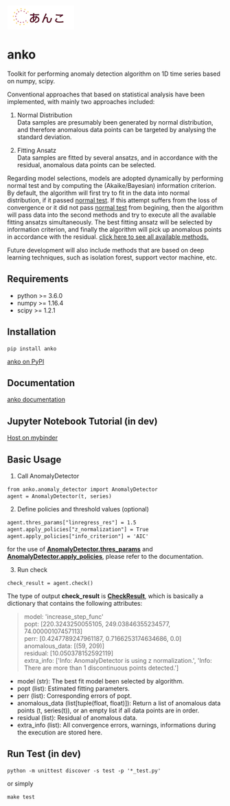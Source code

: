 ![anko](docs/anko_logo.png)
# anko
Toolkit for performing anomaly detection algorithm on 1D time series based on numpy, scipy.

Conventional approaches that based on statistical analysis have been implemented, with mainly two approaches included:
1. Normal Distribution  
Data samples are presumably been generated by normal distribution, and therefore anomalous data points can be targeted by analysing the standard deviation.  

2. Fitting Ansatz  
Data samples are fitted by several ansatzs, and in accordance with the residual, anomalous data points can be selected. 

Regarding model selections, models are adopted dynamically by performing normal test and by computing the (Akaike/Bayesian) information criterion.
By default, the algorithm will first try to fit in the data into normal distribution, if it passed [normal test](https://docs.scipy.org/doc/scipy/reference/generated/scipy.stats.normaltest.html).
If this attempt suffers from the loss of convergence or it did not pass [normal test](https://docs.scipy.org/doc/scipy/reference/generated/scipy.stats.normaltest.html) from begining, 
then the algorithm will pass data into the second methods and try to execute all the available fitting ansatzs simultaneously. 
The best fitting ansatz will be selected by information criterion, and finally the algorithm will pick up anomalous points in accordance with the residual.
[click here to see all available methods.](classanko_1_1anomaly__detector_1_1_anomaly_detector.html#a019359334795d2f05a730ab00085e5e9)   

Future development will also include methods that are based on deep learning techniques, such as isolation forest, support vector machine, etc.

## Requirements
* python >= 3.6.0
* numpy >= 1.16.4
* scipy >= 1.2.1

## Installation 
```
pip install anko
```
[anko on PyPI](https://pypi.org/project/anko/)

## Documentation
[anko documentation](https://tanlin2013.github.io/anko/html/index.html)

## Jupyter Notebook Tutorial (in dev)
[Host on mybinder](https://mybinder.org/v2/gh/tanlin2013/anko/master?filepath=anko_tutorial.ipynb)

## Basic Usage
1. Call AnomalyDetector
```
from anko.anomaly_detector import AnomalyDetector  
agent = AnomalyDetector(t, series)
```

2. Define policies and threshold values (optional)
```
agent.thres_params["linregress_res"] = 1.5  
agent.apply_policies["z_normalization"] = True  
agent.apply_policies["info_criterion"] = 'AIC'
```
for the use of [**AnomalyDetector.thres_params**](classanko_1_1anomaly__detector_1_1_anomaly_detector.html#af31bfbbef59010642ad8a33785504c59) 
and [**AnomalyDetector.apply_policies**](classanko_1_1anomaly__detector_1_1_anomaly_detector.html#af58531e67a2d33977a1bdc142b3f0561), 
please refer to the documentation.

3. Run check
```
check_result = agent.check()
```

The type of output **check_result** is [**CheckResult**](classanko_1_1anomaly__detector_1_1_check_result.html), which is basically a dictionary that contains the following attributes:
> model: 'increase_step_func'  
> popt: [220.3243250055105, 249.03846355234577, 74.00000107457113]  
> perr: [0.4247789247961187, 0.7166253174634686, 0.0]  
> anomalous_data: [(59, 209)]  
> residual: [10.050378152592119]  
> extra_info: ['Info: AnomalyDetector is using z normalization.', 'Info: There are more than 1 discontinuous points detected.']        

* model (str): The best fit model been selected by algorithm.
* popt (list): Estimated fitting parameters. 
* perr (list): Corresponding errors of popt.
* anomalous_data (list\[tuple(float, float)\]): Return a list of anomalous data points (t, series(t)), or an empty list if all data points are in order. 
* residual (list): Residual of anomalous data.
* extra_info (list): All convergence errors, warnings, informations during the execution are stored here.


## Run Test (in dev)
```
python -m unittest discover -s test -p '*_test.py'
```
or simply
```
make test
```